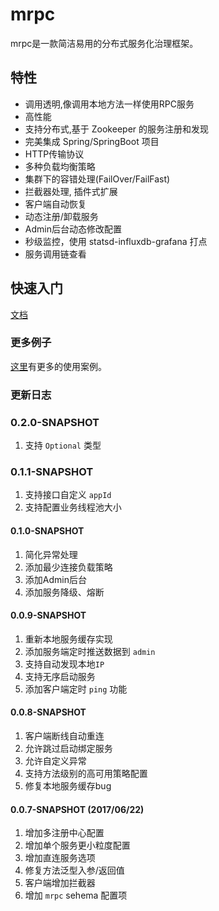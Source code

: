 # mrpc 

mrpc是一款简洁易用的分布式服务化治理框架。

## 特性

- 调用透明,像调用本地方法一样使用RPC服务
- 高性能
- 支持分布式,基于 Zookeeper 的服务注册和发现
- 完美集成 Spring/SpringBoot 项目
- HTTP传输协议
- 多种负载均衡策略
- 集群下的容错处理(FailOver/FailFast)
- 拦截器处理, 插件式扩展
- 客户端自动恢复
- 动态注册/卸载服务
- Admin后台动态修改配置
- 秒级监控，使用 statsd-influxdb-grafana 打点
- 服务调用链查看

## 快速入门

[文档](https://kongzhongfinance.github.io/mrpc/)

### 更多例子

[这里](/mrpc-demo)有更多的使用案例。

### 更新日志

### 0.2.0-SNAPSHOT

1. 支持 `Optional` 类型

### 0.1.1-SNAPSHOT

1. 支持接口自定义 `appId`
2. 支持配置业务线程池大小

#### 0.1.0-SNAPSHOT

1. 简化异常处理
2. 添加最少连接负载策略
3. 添加Admin后台
4. 添加服务降级、熔断

#### 0.0.9-SNAPSHOT

1. 重新本地服务缓存实现
2. 添加服务端定时推送数据到 `admin`
3. 支持自动发现本地`IP`
4. 支持无序启动服务
5. 添加客户端定时 `ping` 功能

#### 0.0.8-SNAPSHOT

1. 客户端断线自动重连
2. 允许跳过启动绑定服务
3. 允许自定义异常
4. 支持方法级别的高可用策略配置
5. 修复本地服务缓存bug

#### 0.0.7-SNAPSHOT (2017/06/22)

1. 增加多注册中心配置
2. 增加单个服务更小粒度配置
3. 增加直连服务选项
4. 修复方法泛型入参/返回值
5. 客户端增加拦截器
6. 增加 `mrpc` sehema 配置项
